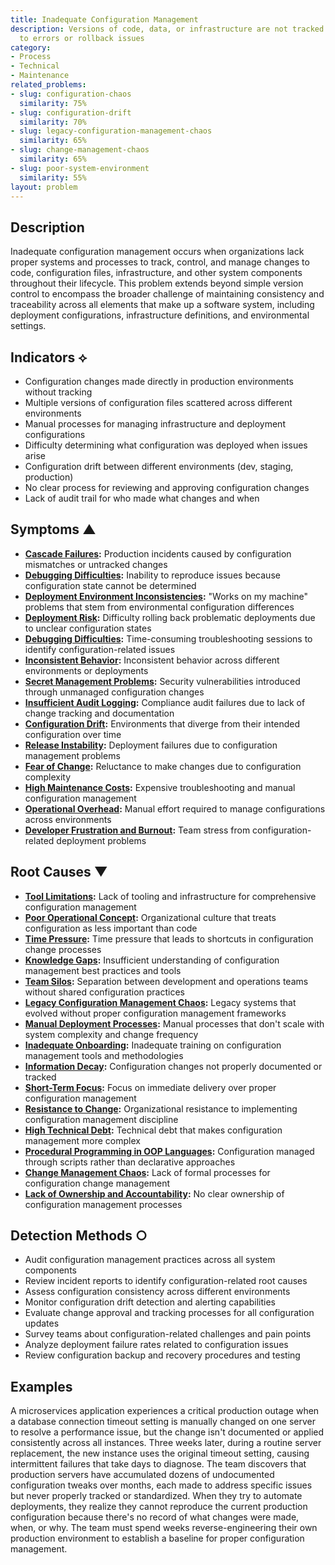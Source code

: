 ```yaml
---
title: Inadequate Configuration Management
description: Versions of code, data, or infrastructure are not tracked properly, leading
  to errors or rollback issues
category:
- Process
- Technical
- Maintenance
related_problems:
- slug: configuration-chaos
  similarity: 75%
- slug: configuration-drift
  similarity: 70%
- slug: legacy-configuration-management-chaos
  similarity: 65%
- slug: change-management-chaos
  similarity: 65%
- slug: poor-system-environment
  similarity: 55%
layout: problem
---
```


## Description

Inadequate configuration management occurs when organizations lack proper systems and processes to track, control, and manage changes to code, configuration files, infrastructure, and other system components throughout their lifecycle. This problem extends beyond simple version control to encompass the broader challenge of maintaining consistency and traceability across all elements that make up a software system, including deployment configurations, infrastructure definitions, and environmental settings.

## Indicators ⟡

- Configuration changes made directly in production environments without tracking
- Multiple versions of configuration files scattered across different environments
- Manual processes for managing infrastructure and deployment configurations
- Difficulty determining what configuration was deployed when issues arise
- Configuration drift between different environments (dev, staging, production)
- No clear process for reviewing and approving configuration changes
- Lack of audit trail for who made what changes and when

## Symptoms ▲

- **[Cascade Failures](cascade-failures.md):** Production incidents caused by configuration mismatches or untracked changes
- **[Debugging Difficulties](debugging-difficulties.md):** Inability to reproduce issues because configuration state cannot be determined
- **[Deployment Environment Inconsistencies](deployment-environment-inconsistencies.md):** "Works on my machine" problems that stem from environmental configuration differences
- **[Deployment Risk](deployment-risk.md):** Difficulty rolling back problematic deployments due to unclear configuration states
- **[Debugging Difficulties](debugging-difficulties.md):** Time-consuming troubleshooting sessions to identify configuration-related issues
- **[Inconsistent Behavior](inconsistent-behavior.md):** Inconsistent behavior across different environments or deployments
- **[Secret Management Problems](secret-management-problems.md):** Security vulnerabilities introduced through unmanaged configuration changes
- **[Insufficient Audit Logging](insufficient-audit-logging.md):** Compliance audit failures due to lack of change tracking and documentation
- **[Configuration Drift](configuration-drift.md):** Environments that diverge from their intended configuration over time
- **[Release Instability](release-instability.md):** Deployment failures due to configuration management problems
- **[Fear of Change](fear-of-change.md):** Reluctance to make changes due to configuration complexity
- **[High Maintenance Costs](high-maintenance-costs.md):** Expensive troubleshooting and manual configuration management
- **[Operational Overhead](operational-overhead.md):** Manual effort required to manage configurations across environments
- **[Developer Frustration and Burnout](developer-frustration-and-burnout.md):** Team stress from configuration-related deployment problems

## Root Causes ▼

- **[Tool Limitations](tool-limitations.md):** Lack of tooling and infrastructure for comprehensive configuration management
- **[Poor Operational Concept](poor-operational-concept.md):** Organizational culture that treats configuration as less important than code
- **[Time Pressure](time-pressure.md):** Time pressure that leads to shortcuts in configuration change processes
- **[Knowledge Gaps](knowledge-gaps.md):** Insufficient understanding of configuration management best practices and tools
- **[Team Silos](team-silos.md):** Separation between development and operations teams without shared configuration practices
- **[Legacy Configuration Management Chaos](legacy-configuration-management-chaos.md):** Legacy systems that evolved without proper configuration management frameworks
- **[Manual Deployment Processes](manual-deployment-processes.md):** Manual processes that don't scale with system complexity and change frequency
- **[Inadequate Onboarding](inadequate-onboarding.md):** Inadequate training on configuration management tools and methodologies
- **[Information Decay](information-decay.md):** Configuration changes not properly documented or tracked
- **[Short-Term Focus](short-term-focus.md):** Focus on immediate delivery over proper configuration management
- **[Resistance to Change](resistance-to-change.md):** Organizational resistance to implementing configuration management discipline
- **[High Technical Debt](high-technical-debt.md):** Technical debt that makes configuration management more complex
- **[Procedural Programming in OOP Languages](procedural-programming-in-oop-languages.md):** Configuration managed through scripts rather than declarative approaches
- **[Change Management Chaos](change-management-chaos.md):** Lack of formal processes for configuration change management
- **[Lack of Ownership and Accountability](lack-of-ownership-and-accountability.md):** No clear ownership of configuration management processes

## Detection Methods ○

- Audit configuration management practices across all system components
- Review incident reports to identify configuration-related root causes
- Assess configuration consistency across different environments
- Monitor configuration drift detection and alerting capabilities
- Evaluate change approval and tracking processes for all configuration updates
- Survey teams about configuration-related challenges and pain points
- Analyze deployment failure rates related to configuration issues
- Review configuration backup and recovery procedures and testing

## Examples

A microservices application experiences a critical production outage when a database connection timeout setting is manually changed on one server to resolve a performance issue, but the change isn't documented or applied consistently across all instances. Three weeks later, during a routine server replacement, the new instance uses the original timeout setting, causing intermittent failures that take days to diagnose. The team discovers that production servers have accumulated dozens of undocumented configuration tweaks over months, each made to address specific issues but never properly tracked or standardized. When they try to automate deployments, they realize they cannot reproduce the current production configuration because there's no record of what changes were made, when, or why. The team must spend weeks reverse-engineering their own production environment to establish a baseline for proper configuration management.